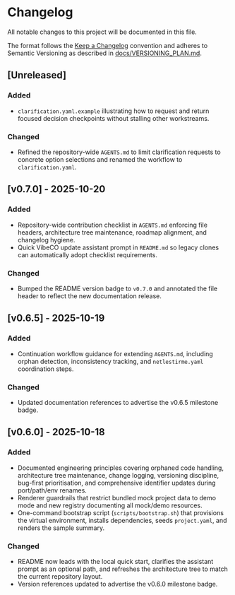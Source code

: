 <!--
  Scope: Repository-wide change history for VibeCO.
  Last updated: Documented clarification.yaml guardrails and logged supporting example template.
-->

# Changelog

All notable changes to this project will be documented in this file.

The format follows the [Keep a Changelog](https://keepachangelog.com/en/1.0.0/) convention and adheres to Semantic Versioning as described in [docs/VERSIONING_PLAN.md](docs/VERSIONING_PLAN.md).

<!-- Maintainer note: Unreleased section documents checklist/policy updates pending next tagged release. -->

## [Unreleased]
### Added
- `clarification.yaml.example` illustrating how to request and return focused decision checkpoints without stalling other workstreams.

### Changed
- Refined the repository-wide `AGENTS.md` to limit clarification requests to concrete option selections and renamed the workflow to `clarification.yaml`.

## [v0.7.0] - 2025-10-20
### Added
- Repository-wide contribution checklist in `AGENTS.md` enforcing file headers, architecture tree maintenance, roadmap alignment, and changelog hygiene.
- Quick VibeCO update assistant prompt in `README.md` so legacy clones can automatically adopt checklist requirements.

### Changed
- Bumped the README version badge to `v0.7.0` and annotated the file header to reflect the new documentation release.

## [v0.6.5] - 2025-10-19
### Added
- Continuation workflow guidance for extending `AGENTS.md`, including orphan detection, inconsistency tracking, and `netlestirme.yaml` coordination steps.

### Changed
- Updated documentation references to advertise the v0.6.5 milestone badge.

## [v0.6.0] - 2025-10-18
### Added
- Documented engineering principles covering orphaned code handling, architecture tree maintenance, change logging, versioning discipline, bug-first prioritisation, and comprehensive identifier updates during port/path/env renames.
- Renderer guardrails that restrict bundled mock project data to demo mode and new registry documenting all mock/demo resources.
- One-command bootstrap script (`scripts/bootstrap.sh`) that provisions the virtual environment, installs dependencies, seeds `project.yaml`, and renders the sample summary.

### Changed
- README now leads with the local quick start, clarifies the assistant prompt as an optional path, and refreshes the architecture tree to match the current repository layout.
- Version references updated to advertise the v0.6.0 milestone badge.

